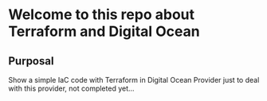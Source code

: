 # Welcome to this repo about Terraform and Digital Ocean

## Purposal

Show a simple IaC code with Terraform in Digital Ocean Provider just to deal with this provider, not completed yet...


